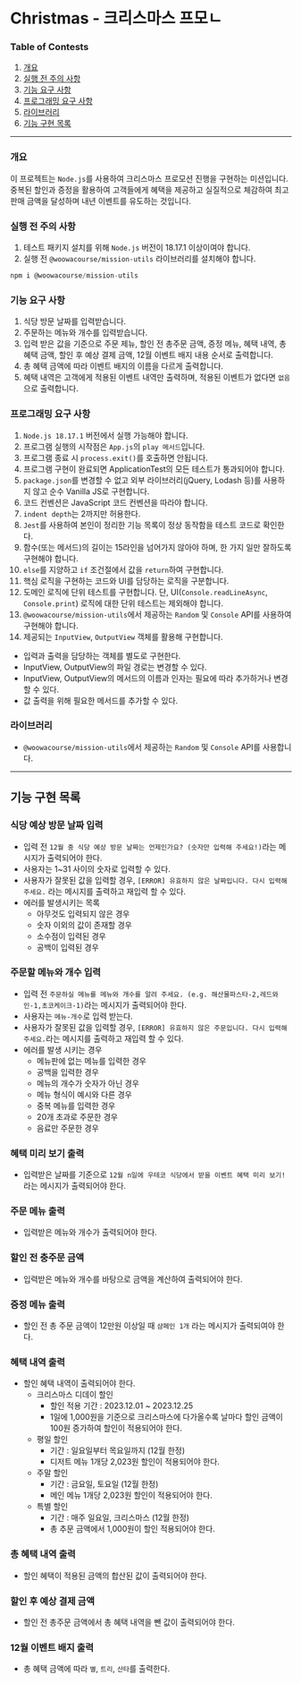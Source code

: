 # Christmas - 크리스마스 프모ㄴ

### Table of Contests

1. [개요](#개요)
2. [실행 전 주의 사항](#실행-전-주의-사항)
3. [기능 요구 사항](#기능-요구-사항)
4. [프로그래밍 요구 사항](#프로그래밍-요구-사항)
5. [라이브러리](#라이브러리)
6. [기능 구현 목록](#기능-구현-목록)

---

### 개요

이 프로젝트는 `Node.js`를 사용하여 크리스마스 프로모션 진행을 구현하는 미션입니다. 중복된 할인과 증정을 활용하여 고객들에게 혜택을 제공하고 실질적으로 체감하여 최고 판매 금액을 달성하며 내년 이벤트를 유도하는 것입니다.

### 실행 전 주의 사항

1. 테스트 패키지 설치를 위해 `Node.js` 버전이 18.17.1 이상이여야 합니다.
2. 실행 전 `@woowacourse/mission-utils` 라이브러리를 설치해야 합니다.

```jsx
npm i @woowacourse/mission-utils
```

### 기능 요구 사항

1. 식당 방문 날짜를 입력받습니다.
2. 주문하는 메뉴와 개수를 입력받습니다.
3. 입력 받은 값을 기준으로 주문 제뉴, 할인 전 총주문 금액, 증정 메뉴, 혜택 내역, 총 혜택 금액, 할인 후 예상 결제 금액, 12월 이벤트 배지 내용 순서로 출력합니다.
4. 총 혜택 금액에 따라 이벤트 배지의 이름을 다르게 출력합니다.
5. 혜택 내역은 고객에게 적용된 이벤트 내역만 출력하며, 적용된 이벤트가 없다면 `없음`으로 출력합니다.

### 프로그래밍 요구 사항

1. `Node.js 18.17.1` 버전에서 실행 가능해야 합니다.
2. 프로그램 실행의 시작점은 `App.js`의 `play 메서드`입니다.
3. 프로그램 종료 시 `process.exit()`를 호출하면 안됩니다.
4. 프로그램 구현이 완료되면 ApplicationTest의 모든 테스트가 통과되어야 합니다.
5. `package.json`를 변경할 수 없고 외부 라이브러리(jQuery, Lodash 등)를 사용하지 않고 순수 Vanilla JS로 구현합니다.
6. 코드 컨벤션은 JavaScript 코드 컨벤션을 따라야 합니다.
7. `indent depth`는 2까지만 허용한다.
8. `Jest`를 사용하여 본인이 정리한 기능 목록이 정상 동작함을 테스트 코드로 확인한다.
9. 함수(또는 메서드)의 길이는 15라인을 넘어가지 않아야 하며, 한 가지 일만 잘하도록 구현해야 합니다.
10. `else`를 지양하고 `if` 조건절에서 값을 `return`하여 구현합니다.
11. 핵심 로직을 구현하는 코드와 UI를 담당하는 로직을 구분합니다.
12. 도메인 로직에 단위 테스트를 구현합니다. 단, UI(`Console.readLineAsync`, `Console.print`) 로직에 대한 단위 테스트는 제외해야 합니다.
13. `@woowacourse/mission-utils`에서 제공하는 `Random` 및 `Console` API를 사용하여 구현해야 합니다.
14. 제공되는 `InputView`, `OutputView` 객체를 활용해 구현합니다.
  - 입력과 출력을 담당하는 객체를 별도로 구현한다.
  - InputView, OutputView의 파일 경로는 변경할 수 있다.
  - InputView, OutputView의 메서드의 이름과 인자는 필요에 따라 추가하거나 변경할 수 있다.
  - 값 출력을 위해 필요한 메서드를 추가할 수 있다.

### 라이브러리

- `@woowacourse/mission-utils`에서 제공하는 `Random` 및 `Console` API를 사용합니다.

---

## 기능 구현 목록

### 식당 예상 방문 날짜 입력

- 입력 전 `12월 중 식당 예상 방문 날짜는 언제인가요? (숫자만 입력해 주세요!)`라는 메시지가 출력되어야 한다.
- 사용자는 1~31 사이의 숫자로 입력할 수 있다.
- 사용자가 잘못된 값을 입력할 경우, `[ERROR] 유효하지 않은 날짜입니다. 다시 입력해 주세요.` 라는 메시지를 출력하고 재입력 할 수 있다.
- 에러를 발생시키는 목록
  - 아무것도 입력되지 않은 경우
  - 숫자 이외의 값이 존재할 경우
  - 소수점이 입력된 경우
  - 공백이 입력된 경우

### 주문할 메뉴와 개수 입력

- 입력 전 `주문하실 메뉴를 메뉴와 개수를 알려 주세요. (e.g. 해산물파스타-2,레드와인-1,초코케이크-1)`라는 메시지가 출력되어야 한다.
- 사용자는 `메뉴-개수`로 입력 받는다.
- 사용자가 잘못된 값을 입력할 경우, `[ERROR] 유효하지 않은 주문입니다. 다시 입력해 주세요.`라는 메시지를 출력하고 재입력 할 수 있다.
- 에러를 발생 시키는 경우
  - 메뉴판에 없는 메뉴를 입력한 경우
  - 공백을 입력한 경우
  - 메뉴의 개수가 숫자가 아닌 경우
  - 메뉴 형식이 예시와 다른 경우
  - 중복 메뉴를 입력한 경우
  - 20개 초과로 주문한 경우
  - 음료만 주문한 경우

### 혜택 미리 보기 출력

- 입력받은 날짜를 기준으로 `12월 n일에 우테코 식당에서 받을 이벤트 혜택 미리 보기!`라는 메시지가 출력되어야 한다.

### 주문 메뉴 출력

- 입력받은 메뉴와 개수가 출력되어야 한다.

### 할인 전 충주문 금액

- 입력받은 메뉴와 개수를 바탕으로 금액을 계산하여 출력되어야 한다.

### 증정 메뉴 출력

- 할인 전 총 주문 금액이 12만원 이상일 때 `샴페인 1개` 라는 메시지가 출력되여야 한다.

### 혜택 내역 출력

- 할인 혜택 내역이 출력되어야 한다.
  - 크리스마스 디데이 할인
    - 할인 적용 기간 : 2023.12.01 ~ 2023.12.25
    - 1일에 1,000원을 기준으로 크리스마스에 다가올수록 날마다 할인 금액이 100원 증가하여 할인이 적용되어야 한다.
  - 평일 할인
    - 기간 : 일요일부터 목요일까지 (12월 한정)
    - 디저트 메뉴 1개당 2,023원 할인이 적용되어야 한다.
  - 주말 할인
    - 기간 : 금요일, 토요일 (12월 한정)
    - 메인 메뉴 1개당 2,023원 할인이 적용되어야 한다.
  - 특별 할인
    - 기간 : 매주 일요일, 크리스마스 (12월 한정)
    - 총 추문 금액에서 1,000원이 할인 적용되어야 한다.

### 총 혜택 내역 출력

- 할인 혜택이 적용된 금액의 합산된 값이 출력되어야 한다.

### 할인 후 예상 결제 금액

- 할인 전 총주문 금액에서 총 혜택 내역을 뺀 값이 출력되어야 한다.

### 12월 이벤트 배지 출력

- 총 혜택 금액에 따라 `별`, `트리`, `산타`를 출력한다.